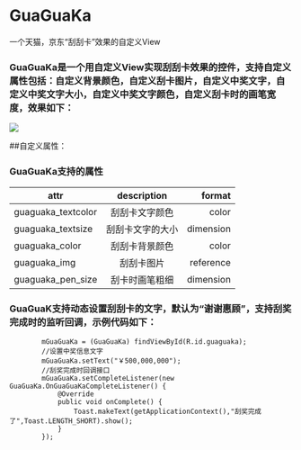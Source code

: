 # GuaGuaKa
一个天猫，京东“刮刮卡”效果的自定义View

### GuaGuaKa是一个用自定义View实现刮刮卡效果的控件，支持自定义属性包括：自定义背景颜色，自定义刮卡图片，自定义中奖文字，自定义中奖文字大小，自定义中奖文字颜色，自定义刮卡时的画笔宽度，效果如下：

![](https://github.com/sheng-xiaoya/GuaGuaKa/blob/master/screen/guaguaka.gif)

##自定义属性：
### GuaGuaKa支持的属性
| attr          | description           | format  |
| ------------- |:-------------:| -----:|
| guaguaka_textcolor     | 刮刮卡文字颜色         | color |
| guaguaka_textsize      | 刮刮卡文字的大小                     |   dimension |
| guaguaka_color         | 刮刮卡背景颜色            |    color |
| guaguaka_img           | 刮刮卡图片             |    reference |
| guaguaka_pen_size      | 刮卡时画笔粗细           |    dimension |

### GuaGuaK支持动态设置刮刮卡的文字，默认为“谢谢惠顾”，支持刮奖完成时的监听回调，示例代码如下：

```
        mGuaGuaKa = (GuaGuaKa) findViewById(R.id.guaguaka);
        //设置中奖信息文字
        mGuaGuaKa.setText("￥500,000,000");
        //刮奖完成时回调接口
        mGuaGuaKa.setCompleteListener(new GuaGuaKa.OnGuaGuaKaCompleteListener() {
            @Override
            public void onComplete() {
                Toast.makeText(getApplicationContext(),"刮奖完成了",Toast.LENGTH_SHORT).show();
            }
        });
```
